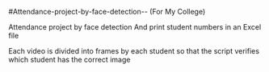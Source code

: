 #Attendance-project-by-face-detection-- (For My College)

Attendance project by face detection And print student numbers in an Excel file

Each video is divided into frames by each student so that the script verifies which student has the correct image
